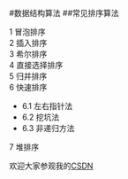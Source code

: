 #数据结构算法
##常见排序算法

1 冒泡排序<br>
2 插入排序<br>
3 希尔排序<br>
4 直接选择排序<br>
5 归并排序<br>
6 快速排序<br>
* 6.1 左右指针法<br>
* 6.2 挖坑法<br>
* 6.3 非递归方法<br>

7 堆排序<br>

欢迎大家参观我的[CSDN](https://blog.csdn.net/u013246459 "csdn")